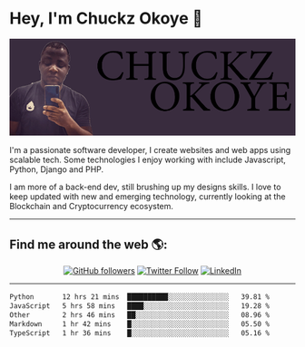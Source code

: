 # Hey, I'm Chuckz Okoye 👑

<img src="https://raw.githubusercontent.com/tricelex/tricelex/master/tricelex.png" alt="banner that says Chuckz Okoye alongside a picture of Chuckz">

I'm a passionate software developer, I create websites and web apps using scalable tech. Some technologies I enjoy working with include Javascript, Python, Django and PHP.

I am more of a back-end dev, still brushing up my designs skills. I love to keep updated with new and emerging technology, currently looking at the Blockchain and Cryptocurrency ecosystem.

-----

## Find me around the web 🌎:
<p align="center">
    <a href="https://github.com/tricelex"><img alt="GitHub followers" src="https://img.shields.io/github/followers/tricelex?style=social"></a>
	<a href="https://twitter.com/chuckzokoye"><img alt="Twitter Follow" src="https://img.shields.io/twitter/follow/chuckzokoye?style=social"></a>
	<a href="https://www.linkedin.com/in/chuckzokoye"><img src="https://img.shields.io/badge/LinkedIn--_.svg?style=social&logo=linkedin" alt="LinkedIn"></a>
</p>

-----

<!--START_SECTION:waka-->
```text
Python       12 hrs 21 mins  ██████████░░░░░░░░░░░░░░░   39.81 % 
JavaScript   5 hrs 58 mins   ████░░░░░░░░░░░░░░░░░░░░░   19.28 % 
Other        2 hrs 46 mins   ██░░░░░░░░░░░░░░░░░░░░░░░   08.96 % 
Markdown     1 hr 42 mins    █░░░░░░░░░░░░░░░░░░░░░░░░   05.50 % 
TypeScript   1 hr 36 mins    █░░░░░░░░░░░░░░░░░░░░░░░░   05.16 %
```
<!--END_SECTION:waka-->